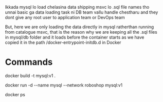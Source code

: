Ikkada mysql lo load chelasina data shipping msvc lo .sql file names tho unnai
basic ga data loading task ni DB team vallu handle chestharu and they dont give any root user to application team or 
DevOps team

But, here we are only loading the data directly in mysql ratherthan running from catalogue msvc, that is the reason why 
we are keeping all the .sql files in mysql/db folder and it loads before the container starts as we have copied it in the 
path /docker-entrypoint-initdb.d in Docker

# Commands

docker build -t mysql:v1 .

docker run -d --name mysql --network roboshop mysql:v1

docker ps

